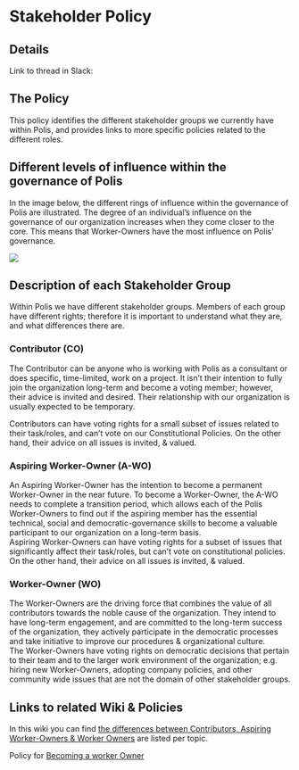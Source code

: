 
# Stakeholder Policy

## Details

Link to thread in Slack:

## The Policy

This policy identifies the different stakeholder groups we currently have within Polis, and provides links to more specific policies related to the different roles.

## Different levels of influence within the governance of Polis

In the image below, the different rings of influence within the governance of Polis are illustrated. The degree of an individual’s influence on the governance of our organization increases when they come closer to the core. This means that Worker-Owners have the most influence on Polis’ governance.

  

![](https://lh5.googleusercontent.com/iuY2hPBNRfyov-0cukF26buevLe3pK1uLAvPuZsP3Q-JeuSaXc9N8uYwmDAc4Vzd2dVO8ieOBUYJhGGJzM6D1uSzTQlkWpyQx_UqVFSTaNye5jnGUelpE5PlkZ_lHWJqoP3YtCwc)

  

## Description of each Stakeholder Group

Within Polis we have different stakeholder groups. Members of each group have different rights; therefore it is important to understand what they are, and what differences there are.

  

### Contributor (CO)

The Contributor can be anyone who is working with Polis as a consultant or does specific, time-limited, work on a project. It isn’t their intention to fully join the organization long-term and become a voting member; however, their advice is invited and desired. Their relationship with our organization is usually expected to be temporary.

Contributors can have voting rights for a small subset of issues related to their task/roles, and can’t vote on our Constitutional Policies. On the other hand, their advice on all issues is invited, & valued.  
  

### Aspiring Worker-Owner (A-WO)

An Aspiring Worker-Owner has the intention to become a permanent Worker-Owner in the near future. To become a Worker-Owner, the A-WO needs to complete a transition period, which allows each of the Polis Worker-Owners to find out if the aspiring member has the essential technical, social and democratic-governance skills to become a valuable participant to our organization on a long-term basis.  
Aspiring Worker-Owners can have voting rights for a subset of issues that significantly affect their task/roles, but can’t vote on constitutional policies. On the other hand, their advice on all issues is invited, & valued.

  

### Worker-Owner (WO)

The Worker-Owners are the driving force that combines the value of all contributors towards the noble cause of the organization. They intend to have long-term engagement, and are committed to the long-term success of the organization, they actively participate in the democratic processes and take initiative to improve our procedures & organizational culture.  
The Worker-Owners have voting rights on democratic decisions that pertain to their team and to the larger work environment of the organization; e.g. hiring new Worker-Owners, adopting company policies, and other community wide issues that are not the domain of other stakeholder groups.

  

## Links to related Wiki & Policies

In this wiki you can find [the differences between Contributors, Aspiring Worker-Owners & Worker Owners](https://docs.google.com/document/d/1ZbilYPpxq8hbxgIM_y-aiCcLgZtwDxZtuxl5VdkcZHo/edit#heading=h.6lgizvwgdnf) are listed per topic.  
  

Policy for [Becoming a worker Owner](https://docs.google.com/document/d/1NchI__E1EEtaefBR8I9nhXT33JNLLIdzkbELGXAhm9E/edit)
